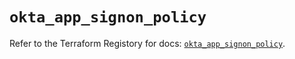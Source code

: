 # `okta_app_signon_policy`

Refer to the Terraform Registory for docs: [`okta_app_signon_policy`](https://www.terraform.io/docs/providers/okta/r/app_signon_policy).
